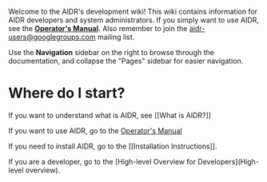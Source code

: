 Welcome to the AIDR's development wiki! This wiki contains information for AIDR developers and system administrators. If you simply want to use AIDR, see the **[Operator's Manual](http://en.flossmanuals.net/aidr/).** Also remember to join the aidr-users@googlegroups.com mailing list.

Use the **Navigation** sidebar on the right to browse through the documentation, and collapse the "Pages" sidebar for easier navigation.

# Where do I start?

If you want to understand what is AIDR, see [[What is AIDR?]]

If you want to use AIDR, go to the [Operator's Manual](http://en.flossmanuals.net/aidr/)

If you need to install AIDR, go to the [[Installation Instructions]].

If you are a developer, go to the [High-level Overview for Developers](High-level overview).
